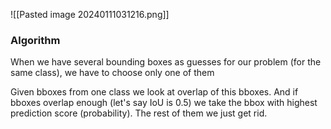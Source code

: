 ![[Pasted image 20240111031216.png]]

### Algorithm

When we have several bounding boxes as guesses for our problem (for the same class), we have to choose only one of them

Given bboxes from one class we look at overlap of this bboxes. And if bboxes overlap enough (let's say IoU is 0.5) we take the bbox with highest prediction score (probability). The rest of them we just get rid.

